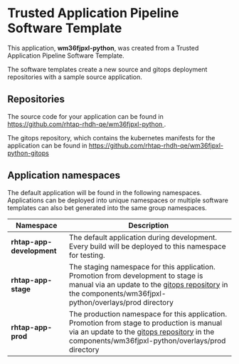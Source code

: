 # Trusted Application Pipeline Software Template

This application, **wm36fjpxl-python**, was created from a Trusted Application Pipeline Software Template.

The software templates create a new source and gitops deployment repositories with a sample source application. 

## Repositories

The source code for your application can be found in [https://github.com/rhtap-rhdh-qe/wm36fjpxl-python ](https://github.com/rhtap-rhdh-qe/wm36fjpxl-python ).
 
The gitops repository, which contains the kubernetes manifests for the application can be found in 
[https://github.com/rhtap-rhdh-qe/wm36fjpxl-python-gitops ](https://github.com/rhtap-rhdh-qe/wm36fjpxl-python-gitops ) 

## Application namespaces 

The default application will be found in the following namespaces. Applications can be deployed into unique namespaces or multiple software templates can also bet generated into the same group namespaces.  

|  Namespace   |  Description   |  
| -------- | -------- |   
| **rhtap-app-development** | The default application during development. Every build will be deployed to this namespace for testing. | 
| **rhtap-app-stage** | The staging namespace for this application. Promotion from development to stage is manual via an update to the [gitops repository](https://github.com/rhtap-rhdh-qe/wm36fjpxl-python-gitops ) in the components/wm36fjpxl-python/overlays/prod directory |  
| **rhtap-app-prod** | The production namespace for this application. Promotion from stage to production is manual via an update to the [gitops repository](https://github.com/rhtap-rhdh-qe/wm36fjpxl-python-gitops ) in the components/wm36fjpxl-python/overlays/prod directory | 